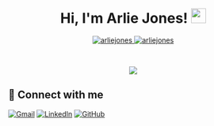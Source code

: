 <h1 align="center">
Hi, I'm Arlie Jones!
	<a href="https://github.com/arliejones" target="_self">
		<img src="https://media.giphy.com/media/hvRJCLFzcasrR4ia7z/giphy.gif" width="30">
	</a>
</h1>
<p align="center">
	<a href="https://github.com/arliejones">
		<img src="https://komarev.com/ghpvc/?username=arliejones&label=Profile%20views&color=0e75b6&style=flat" alt="arliejones" />
	</a>
	<a href="https://github.com/arliejones">
		<img src="https://img.shields.io/github/followers/arliejones?label=Followers" alt="arliejones" />
	</a>
</p>
<br/>
<p align="center">
	<a href="https://github.com/arliejones">
		<img src="https://readme-typing-svg.herokuapp.com?lines=FinTech+Enthusiast;Python+Developer;Data+Analyst;Blockchain+and+Smart+Contracts;Always%20learning%20new%20things&center=true&width=380&height=45">
	</a>
</p>

## 🤝 Connect with me
<p align="left">
	<a href="mailto:arliejones98@gmail.com"><img img src="https://img.shields.io/badge/gmail-%23EA4335.svg?style=plastic&logo=gmail&logoColor=white" alt="Gmail"/></a>
	<a href="https://www.linkedin.com/in/arlie-jones-020092159/"><img src="https://img.shields.io/badge/linkedin-%230A66C2.svg?style=plastic&logo=linkedin&logoColor=white" alt="LinkedIn"/></a>
	<a href="https://github.com/arliejones"><img src="https://img.shields.io/badge/github-%23181717.svg?style=plastic&logo=github&logoColor=white" alt="GitHub"/></a>
</p>






